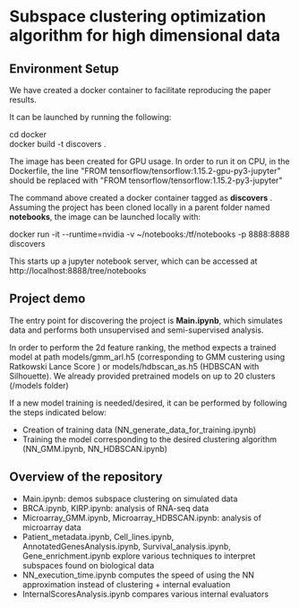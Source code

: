 # Subspace clustering optimization algorithm for high dimensional data

## Environment Setup
We have created a docker container to facilitate reproducing the paper results.   

It can be launched by running the following:  

cd docker  
docker build -t discovers .  

The image has been created for GPU usage. In order to run it on CPU, in the Dockerfile, the line "FROM tensorflow/tensorflow:1.15.2-gpu-py3-jupyter" should be replaced with "FROM tensorflow/tensorflow:1.15.2-py3-jupyter"

The command above created a docker container tagged as __discovers__ . Assuming the project has been cloned locally in a parent folder named __notebooks__, the image can be launched locally with:  


docker run -it --runtime=nvidia -v ~/notebooks:/tf/notebooks -p 8888:8888 discovers

This starts up a jupyter notebook server, which can be accessed at http://localhost:8888/tree/notebooks


## Project demo

The entry point for discovering the project is __Main.ipynb__, which simulates data and performs both unsupervised and semi-supervised analysis.

In order to perform the 2d feature ranking, the method expects a trained model at path models/gmm_arl.h5 (corresponding to GMM custering using Ratkowski Lance Score ) or models/hdbscan_as.h5 (HDBSCAN with Silhouette). We already provided pretrained models on up to 20 clusters (/models folder)

If a new model training is needed/desired, it can be performed by following the steps indicated below:

- Creation of training data (NN_generate_data_for_training.ipynb)
- Training the model corresponding to the desired clustering algorithm (NN_GMM.ipynb, NN_HDBSCAN.ipynb)

## Overview of the repository

- Main.ipynb: demos subspace clustering on simulated data
- BRCA.ipynb, KIRP.ipynb: analysis of RNA-seq data
- Microarray_GMM.ipynb, Microarray_HDBSCAN.ipynb: analysis of microarray data
- Patient_metadata.ipynb, Cell_lines.ipynb, AnnotatedGenesAnalysis.ipynb, Survival_analysis.ipynb, Gene_enrichment.ipynb explore various techniques to interpret subspaces found on biological data
- NN_execution_time.ipynb computes the speed of using the NN approximation instead of clustering + internal evaluation
- InternalScoresAnalysis.ipynb compares various internal evaluators

